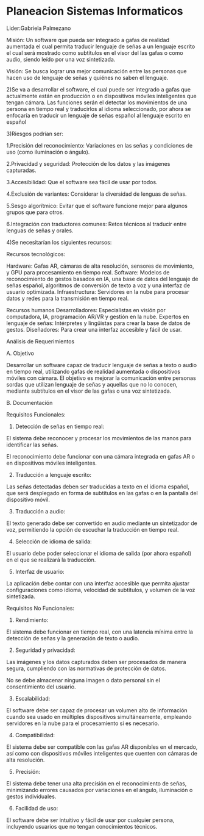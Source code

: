 # Planeacion Sistemas Informaticos
Lider:Gabriela Palmezano

Misión: Un software que pueda ser integrado a gafas de realidad aumentada el cual permita traducir lenguaje de señas a un lenguaje escrito el cual será mostrado como subtítulos en el visor del las gafas o como audio, siendo leído por una voz sintetizada.

Visión: Se busca lograr una mejor comunicación entre las personas que hacen uso de lenguaje de señas y quiénes no saben el lenguaje.

2)Se va a desarrollar el software, el cual puede ser integrado a gafas que actualmente están en producción o en dispositivos móviles inteligentes que tengan cámara.
Las funciones serán el detectar los movimientos de una persona en tiempo real y traducirlos al idioma seleccionado, por ahora se enfocaría en traducir un lenguaje de señas español al lenguaje escrito en español

3)Riesgos podrían ser:

1.Precisión del reconocimiento: Variaciones en las señas y condiciones de uso (como iluminación o ángulo).

2.Privacidad y seguridad: Protección de los datos y las imágenes capturadas.

3.Accesibilidad: Que el software sea fácil de usar por todos.

4.Exclusión de variantes: Considerar la diversidad de lenguas de señas.

5.Sesgo algorítmico: Evitar que el software funcione mejor para algunos grupos que para otros.

6.Integración con traductores comunes: Retos técnicos al traducir entre lenguas de señas y orales.

4)Se necesitarían los siguientes recursos:

Recursos tecnológicos:

Hardware: Gafas AR, cámaras de alta resolución, sensores de movimiento, y GPU para procesamiento en tiempo real.
Software: Modelos de reconocimiento de gestos basados en IA, una base de datos del lenguaje de señas español, algoritmos de conversión de texto a voz y una interfaz de usuario optimizada.
Infraestructura: Servidores en la nube para procesar datos y redes para la transmisión en tiempo real.


Recursos humanos
Desarrolladores: Especialistas en visión por computadora, IA, programación AR/VR y gestión en la nube.
Expertos en lenguaje de señas: Intérpretes y lingüistas para crear la base de datos de gestos.
Diseñadores: Para crear una interfaz accesible y fácil de usar.

Análisis de Requerimientos

A. Objetivo

Desarrollar un software capaz de traducir lenguaje de señas a texto o audio en tiempo real, utilizando gafas de realidad aumentada o dispositivos móviles con cámara. El objetivo es mejorar la comunicación entre personas sordas que utilizan lenguaje de señas y aquellas que no lo conocen, mediante subtítulos en el visor de las gafas o una voz sintetizada.

B. Documentación

Requisitos Funcionales:

1. Detección de señas en tiempo real:

El sistema debe reconocer y procesar los movimientos de las manos para identificar las señas.

El reconocimiento debe funcionar con una cámara integrada en gafas AR o en dispositivos móviles inteligentes.

2. Traducción a lenguaje escrito:

Las señas detectadas deben ser traducidas a texto en el idioma español, que será desplegado en forma de subtítulos en las gafas o en la pantalla del dispositivo móvil.

3. Traducción a audio:

El texto generado debe ser convertido en audio mediante un sintetizador de voz, permitiendo la opción de escuchar la traducción en tiempo real.

4. Selección de idioma de salida:

El usuario debe poder seleccionar el idioma de salida (por ahora español) en el que se realizará la traducción.

5. Interfaz de usuario:

La aplicación debe contar con una interfaz accesible que permita ajustar configuraciones como idioma, velocidad de subtítulos, y volumen de la voz sintetizada.

Requisitos No Funcionales:

1. Rendimiento:

El sistema debe funcionar en tiempo real, con una latencia mínima entre la detección de señas y la generación de texto o audio.

2. Seguridad y privacidad:

Las imágenes y los datos capturados deben ser procesados de manera segura, cumpliendo con las normativas de protección de datos.

No se debe almacenar ninguna imagen o dato personal sin el consentimiento del usuario.

3. Escalabilidad:

El software debe ser capaz de procesar un volumen alto de información cuando sea usado en múltiples dispositivos simultáneamente, empleando servidores en la nube para el procesamiento si es necesario.

4. Compatibilidad:

El sistema debe ser compatible con las gafas AR disponibles en el mercado, así como con dispositivos móviles inteligentes que cuenten con cámaras de alta resolución.

5. Precisión:

El sistema debe tener una alta precisión en el reconocimiento de señas, minimizando errores causados por variaciones en el ángulo, iluminación o gestos individuales.

6. Facilidad de uso:

El software debe ser intuitivo y fácil de usar por cualquier persona, incluyendo usuarios que no tengan conocimientos técnicos.
